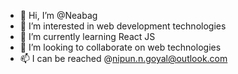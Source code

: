 - 👋 Hi, I’m @Neabag
- 👀 I’m interested in web development technologies
- 🌱 I’m currently learning React JS
- 💞️ I’m looking to collaborate on web technologies
- 📫 I can be reached @nipun.n.goyal@outlook.com

<!---
Neabag/Neabag is a ✨ special ✨ repository because its `README.md` (this file) appears on your GitHub profile.
You can click the Preview link to take a look at your changes.
--->
